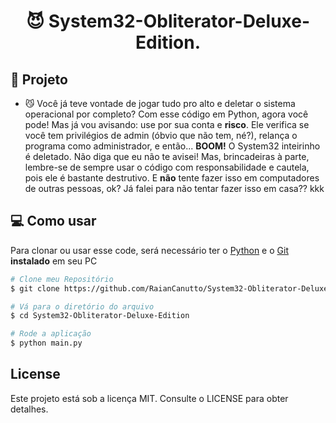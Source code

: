 <h1 align="center">
	<p>😈 System32-Obliterator-Deluxe-Edition.</p>
</h1>


## 📝 Projeto
- 😼 Você já teve vontade de jogar tudo pro alto e deletar o sistema operacional por completo?
Com esse código em Python, agora você pode!
Mas já vou avisando: use por sua conta e **risco**. 
Ele verifica se você tem privilégios de admin (óbvio que não tem, né?), relança o programa como administrador, e então... **BOOM!** O System32 inteirinho é deletado. 
Não diga que eu não te avisei! Mas, brincadeiras à parte, lembre-se de sempre usar o código com responsabilidade e cautela, pois ele é bastante destrutivo. E **não** tente fazer isso em computadores de outras pessoas, ok?
Já falei para não tentar fazer isso em casa?? kkk

## 💻 Como usar
Para clonar ou usar esse code, será necessário ter o [Python](https://www.python.org/) e o [Git](https://git-scm.com/downloads) **instalado** em seu PC

```bash
# Clone meu Repositório
$ git clone https://github.com/RaianCanutto/System32-Obliterator-Deluxe-Edition.git
```

```bash
# Vá para o diretório do arquivo
$ cd System32-Obliterator-Deluxe-Edition
```

```bash
# Rode a aplicação
$ python main.py
```

## License

Este projeto está sob a licença MIT. Consulte o LICENSE para obter detalhes.
